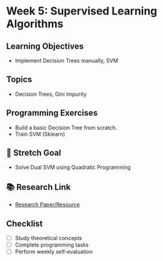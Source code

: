 # Week 5: Supervised Learning Algorithms

## Learning Objectives
- Implement Decision Trees manually, SVM

## Topics
- Decision Trees, Gini Impurity

## Programming Exercises
- Build a basic Decision Tree from scratch.
- Train SVM (Sklearn)

## 🎯 Stretch Goal
- Solve Dual SVM using Quadratic Programming

## 📚 Research Link
- [Research Paper/Resource](https://cs229.stanford.edu/notes/cs229-notes3.pdf)
  
## Checklist
- [ ] Study theoretical concepts
- [ ] Complete programming tasks
- [ ] Perform weekly self-evaluation
